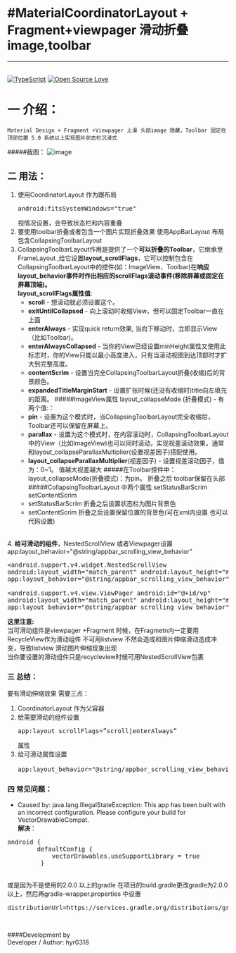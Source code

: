 #MaterialCoordinatorLayout + Fragment+viewpager 滑动折叠image,toolbar
=============================
----------
<br>[![TypeScript](https://badges.frapsoft.com/typescript/version/typescript-v18.svg?v=101)](https://github.com/hyr0318/MaterialCoordinatorlayout/)  [![Open Source Love](https://badges.frapsoft.com/os/v1/open-source.png?v=103)](https://github.com/hyr0318/MaterialCoordinatorlayout/)    
# 一 介绍：
    Material Design + Fragment +Viewpager 上滑 头部image 隐藏，Toolbar 固定在顶部位置 5.0 系统以上实现图片状态栏沉浸式

#####截图：
![image](https://github.com/hyr0318/MaterialCoordinatorLayout/blob/master/image/2.gif)



## 二 用法：
1. 使用CoordinatorLayout 作为跟布局<br><pre>android:fitsSystemWindows="true"</pre> 视情况设置，会导致状态栏和内容重叠
2. 要使用toolbar折叠或者包含一个图片实现折叠效果 使用AppBarLayout 布局包含CollapsingToolbarLayout
3. CollapsingToolbarLayout作用是提供了一个**可以折叠的Toolbar**，它继承至FrameLayout ,给它设置**layout_scrollFlags**，它可以控制包含在CollapsingToolbarLayout中的控件(如：ImageView、Toolbar)在**响应layout_behavior事件时作出相应的scrollFlags滚动事件(移除屏幕或固定在屏幕顶端)。**<br>**layout_scrollFlags属性值**:
	* **scroll** - 想滚动就必须设置这个。
	* **exitUntilCollapsed** - 向上滚动时收缩View，但可以固定Toolbar一直在上面
	* **enterAlways** - 实现quick return效果, 当向下移动时，立即显示View（比如Toolbar)。
	* **enterAlwaysCollapsed** - 当你的View已经设置minHeight属性又使用此标志时，你的View只能以最小高度进入，只有当滚动视图到达顶部时才扩大到完整高度。
	* **contentScrim** - 设置当完全CollapsingToolbarLayout折叠(收缩)后的背景颜色。
	* **expandedTitleMarginStart** - 设置扩张时候(还没有收缩时)title向左填充的距离。
	#####ImageView属性 layout_collapseMode (折叠模式) - 有两个值:：
	* **pin** -  设置为这个模式时，当CollapsingToolbarLayout完全收缩后，Toolbar还可以保留在屏幕上。
	* **parallax** - 设置为这个模式时，在内容滚动时，CollapsingToolbarLayout中的View（比如ImageView)也可以同时滚动，实现视差滚动效果，通常和layout_collapseParallaxMultiplier(设置视差因子)搭配使用。
	* **layout_collapseParallaxMultiplier**(视差因子) - 设置视差滚动因子，值为：0~1。 值越大视差越大
	#####在Toolbar控件中：layout_collapseMode(折叠模式)：为pin。 折叠之后 toolbar保留在头部
	#####CollapsingToolbarLayout 中两个属性 setStatusBarScrim  setContentScrim
	* setStatusBarScrim 折叠之后设置状态栏为图片背景色
	* setContentScrim 折叠之后设置保留位置的背景色(可在xml内设置 也可以代码设置)

<br>4.  **给可滑动的组件**，NestedScrollView 或者Viewpager设置app:layout_behavior="@string/appbar_scrolling_view_behavior"<pre>
    <android.support.v4.widget.NestedScrollView
        android:layout_width="match_parent"
        android:layout_height="match_parent"
        app:layout_behavior="@string/appbar_scrolling_view_behavior"/><br>
    <android.support.v4.view.ViewPager
        android:id="@+id/vp"
        android:layout_width="match_parent"
        android:layout_height="match_parent"
        app:layout_behavior="@string/appbar_scrolling_view_behavior"/>
</pre>
**这里注意:** 
<br>当可滑动组件是viewpager +Fragment 时候，在Fragmetn内一定要用RecycleView作为滑动组件 不可用listview 不然会造成和图片伸缩滑动造成冲突，导致listview 滑动图片伸缩现象出现
<br>当你要设置的滑动组件只是recycleview时候可用NestedScrollView包裹

### 三 总结：
要有滑动伸缩效果 需要三点：<br>
1.  CoordinatorLayout 作为父容器<br>
2.  给需要滑动的组件设置<pre>app:layout_scrollFlags=”scroll|enterAlways” </pre>属性<br>
3.  给可滑动属性设置<pre>app:layout_behavior="@string/appbar_scrolling_view_behavior"属性</pre>
### 四 常见问题：
* Caused by: java.lang.IllegalStateException: This app has been built with an incorrect configuration. Please configure your build for VectorDrawableCompat.
<br>**解决**：
<pre>android {
   		defaultConfig {
   			vectorDrawables.useSupportLibrary = true
  		 }
</pre>
<br>或是因为不是使用的2.0.0 以上的gradle  在项目的build.gradle更改gradle为2.0.0 以上，然后再gradle-wrapper.properties 中设置<pre>distributionUrl=https\://services.gradle.org/distributions/gradle-x.xx-all.zip</pre> <br>

####Development by
<br>Developer / Author: hyr0318
